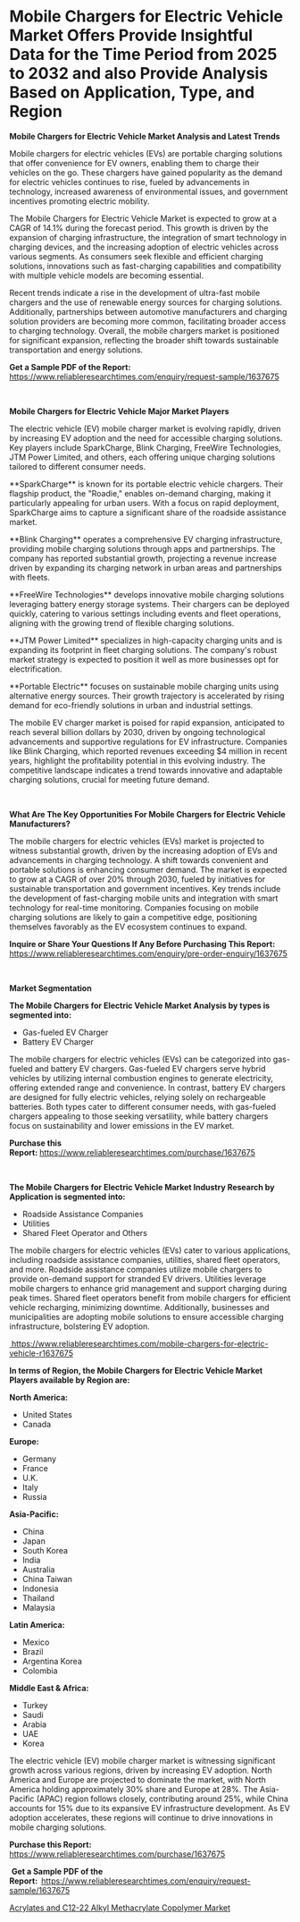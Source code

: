 <p><h1>Mobile Chargers for Electric Vehicle Market Offers Provide Insightful Data for the Time Period from 2025 to 2032 and also Provide Analysis Based on Application, Type, and Region</h1></p><p><strong>Mobile Chargers for Electric Vehicle Market Analysis and Latest Trends</strong></p>
<p><p>Mobile chargers for electric vehicles (EVs) are portable charging solutions that offer convenience for EV owners, enabling them to charge their vehicles on the go. These chargers have gained popularity as the demand for electric vehicles continues to rise, fueled by advancements in technology, increased awareness of environmental issues, and government incentives promoting electric mobility.</p><p>The Mobile Chargers for Electric Vehicle Market is expected to grow at a CAGR of 14.1% during the forecast period. This growth is driven by the expansion of charging infrastructure, the integration of smart technology in charging devices, and the increasing adoption of electric vehicles across various segments. As consumers seek flexible and efficient charging solutions, innovations such as fast-charging capabilities and compatibility with multiple vehicle models are becoming essential.</p><p>Recent trends indicate a rise in the development of ultra-fast mobile chargers and the use of renewable energy sources for charging solutions. Additionally, partnerships between automotive manufacturers and charging solution providers are becoming more common, facilitating broader access to charging technology. Overall, the mobile chargers market is positioned for significant expansion, reflecting the broader shift towards sustainable transportation and energy solutions.</p></p>
<p><strong>Get a Sample PDF of the Report:&nbsp;</strong> <a href="https://www.reliableresearchtimes.com/enquiry/request-sample/1637675?utm_campaign=3291&utm_medium=2&utm_source=Github&utm_content=ia&utm_term=23032025&utm_id=mobile-chargers-for-electric-vehicle">https://www.reliableresearchtimes.com/enquiry/request-sample/1637675</a></p>
<p>&nbsp;</p>
<p><strong>Mobile Chargers for Electric Vehicle Major Market Players</strong></p>
<p><p>The electric vehicle (EV) mobile charger market is evolving rapidly, driven by increasing EV adoption and the need for accessible charging solutions. Key players include SparkCharge, Blink Charging, FreeWire Technologies, JTM Power Limited, and others, each offering unique charging solutions tailored to different consumer needs.</p><p>**SparkCharge** is known for its portable electric vehicle chargers. Their flagship product, the "Roadie," enables on-demand charging, making it particularly appealing for urban users. With a focus on rapid deployment, SparkCharge aims to capture a significant share of the roadside assistance market.</p><p>**Blink Charging** operates a comprehensive EV charging infrastructure, providing mobile charging solutions through apps and partnerships. The company has reported substantial growth, projecting a revenue increase driven by expanding its charging network in urban areas and partnerships with fleets.</p><p>**FreeWire Technologies** develops innovative mobile charging solutions leveraging battery energy storage systems. Their chargers can be deployed quickly, catering to various settings including events and fleet operations, aligning with the growing trend of flexible charging solutions.</p><p>**JTM Power Limited** specializes in high-capacity charging units and is expanding its footprint in fleet charging solutions. The company's robust market strategy is expected to position it well as more businesses opt for electrification.</p><p>**Portable Electric** focuses on sustainable mobile charging units using alternative energy sources. Their growth trajectory is accelerated by rising demand for eco-friendly solutions in urban and industrial settings.</p><p>The mobile EV charger market is poised for rapid expansion, anticipated to reach several billion dollars by 2030, driven by ongoing technological advancements and supportive regulations for EV infrastructure. Companies like Blink Charging, which reported revenues exceeding $4 million in recent years, highlight the profitability potential in this evolving industry. The competitive landscape indicates a trend towards innovative and adaptable charging solutions, crucial for meeting future demand.</p></p>
<p>&nbsp;</p>
<p><strong>What Are The Key Opportunities For Mobile Chargers for Electric Vehicle Manufacturers?</strong></p>
<p><p>The mobile chargers for electric vehicles (EVs) market is projected to witness substantial growth, driven by the increasing adoption of EVs and advancements in charging technology. A shift towards convenient and portable solutions is enhancing consumer demand. The market is expected to grow at a CAGR of over 20% through 2030, fueled by initiatives for sustainable transportation and government incentives. Key trends include the development of fast-charging mobile units and integration with smart technology for real-time monitoring. Companies focusing on mobile charging solutions are likely to gain a competitive edge, positioning themselves favorably as the EV ecosystem continues to expand.</p></p>
<p><strong>Inquire or Share Your Questions If Any Before Purchasing This Report:</strong> <a href="https://www.reliableresearchtimes.com/enquiry/pre-order-enquiry/1637675?utm_campaign=3291&utm_medium=2&utm_source=Github&utm_content=ia&utm_term=23032025&utm_id=mobile-chargers-for-electric-vehicle">https://www.reliableresearchtimes.com/enquiry/pre-order-enquiry/1637675</a></p>
<p>&nbsp;</p>
<p><strong>Market Segmentation</strong></p>
<p><strong>The Mobile Chargers for Electric Vehicle Market Analysis by types is segmented into:</strong></p>
<p><ul><li>Gas-fueled EV Charger</li><li>Battery EV Charger</li></ul></p>
<p><p>The mobile chargers for electric vehicles (EVs) can be categorized into gas-fueled and battery EV chargers. Gas-fueled EV chargers serve hybrid vehicles by utilizing internal combustion engines to generate electricity, offering extended range and convenience. In contrast, battery EV chargers are designed for fully electric vehicles, relying solely on rechargeable batteries. Both types cater to different consumer needs, with gas-fueled chargers appealing to those seeking versatility, while battery chargers focus on sustainability and lower emissions in the EV market.</p></p>
<p><strong>Purchase this Report:&nbsp;</strong><a href="https://www.reliableresearchtimes.com/purchase/1637675?utm_campaign=3291&utm_medium=2&utm_source=Github&utm_content=ia&utm_term=23032025&utm_id=mobile-chargers-for-electric-vehicle">https://www.reliableresearchtimes.com/purchase/1637675</a></p>
<p>&nbsp;</p>
<p><strong>The Mobile Chargers for Electric Vehicle Market Industry Research by Application is segmented into:</strong></p>
<p><ul><li>Roadside Assistance Companies</li><li>Utilities</li><li>Shared Fleet Operator and Others</li></ul></p>
<p><p>The mobile chargers for electric vehicles (EVs) cater to various applications, including roadside assistance companies, utilities, shared fleet operators, and more. Roadside assistance companies utilize mobile chargers to provide on-demand support for stranded EV drivers. Utilities leverage mobile chargers to enhance grid management and support charging during peak times. Shared fleet operators benefit from mobile chargers for efficient vehicle recharging, minimizing downtime. Additionally, businesses and municipalities are adopting mobile solutions to ensure accessible charging infrastructure, bolstering EV adoption.</p></p>
<p><a href="https://www.reliableresearchtimes.com/mobile-chargers-for-electric-vehicle-r1637675?utm_campaign=3291&utm_medium=2&utm_source=Github&utm_content=ia&utm_term=23032025&utm_id=mobile-chargers-for-electric-vehicle">&nbsp;https://www.reliableresearchtimes.com/mobile-chargers-for-electric-vehicle-r1637675</a></p>
<p><strong>In terms of Region, the Mobile Chargers for Electric Vehicle Market Players available by Region are:</strong></p>
<p>
    <p> <strong> North America: </strong>
        <ul>
            <li>United States</li>
            <li>Canada</li>
        </ul>
        </p> 
    <p> <strong> Europe: </strong>
        <ul>
            <li>Germany</li>
            <li>France</li>
            <li>U.K.</li>
            <li>Italy</li>
            <li>Russia</li>
        </ul>
        </p> 
    <p> <strong> Asia-Pacific: </strong>
        <ul>
            <li>China</li>
            <li>Japan</li>
            <li>South Korea</li>
            <li>India</li>
            <li>Australia</li>
            <li>China Taiwan</li>
            <li>Indonesia</li>
            <li>Thailand</li>
            <li>Malaysia</li>
        </ul>
        </p> 
    <p> <strong> Latin America: </strong>
        <ul>
            <li>Mexico</li>
            <li>Brazil</li>
            <li>Argentina Korea</li>
            <li>Colombia</li>
        </ul>
        </p> 
    <p> <strong> Middle East & Africa: </strong>
        <ul>
            <li>Turkey</li>
            <li>Saudi</li>
            <li>Arabia</li>
            <li>UAE</li>
            <li>Korea</li>
        </ul>
    </p>
    </p>
<p><p>The electric vehicle (EV) mobile charger market is witnessing significant growth across various regions, driven by increasing EV adoption. North America and Europe are projected to dominate the market, with North America holding approximately 30% share and Europe at 28%. The Asia-Pacific (APAC) region follows closely, contributing around 25%, while China accounts for 15% due to its expansive EV infrastructure development. As EV adoption accelerates, these regions will continue to drive innovations in mobile charging solutions.</p></p>
<p><strong>Purchase this Report: </strong><a href="https://www.reliableresearchtimes.com/purchase/1637675?utm_campaign=3291&utm_medium=2&utm_source=Github&utm_content=ia&utm_term=23032025&utm_id=mobile-chargers-for-electric-vehicle">https://www.reliableresearchtimes.com/purchase/1637675</a></p>
<p>&nbsp;<strong>Get a Sample PDF of the Report:&nbsp;&nbsp;</strong><a href="https://www.reliableresearchtimes.com/enquiry/request-sample/1637675?utm_campaign=3291&utm_medium=2&utm_source=Github&utm_content=ia&utm_term=23032025&utm_id=mobile-chargers-for-electric-vehicle">https://www.reliableresearchtimes.com/enquiry/request-sample/1637675</a></p>
<p><strong></strong></p>
<p><p><a href="https://github.com/sderolza/Market-Research-Report-List-1/blob/main/acrylates-and-c12-22-alkyl-methacrylate-copolymer-market.md?utm_campaign=3291&utm_medium=2&utm_source=Github&utm_content=ia&utm_term=23032025&utm_id=mobile-chargers-for-electric-vehicle">Acrylates and ​C12-22 Alkyl Methacrylate Copolymer Market</a></p></p>